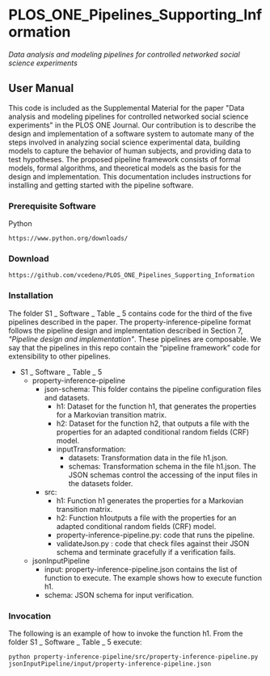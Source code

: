 # PLOS_ONE_Pipelines_Supporting_Information
_Data analysis and modeling pipelines for controlled networked social science experiments_

## User Manual
This code is included as the Supplemental Material for the paper "Data analysis and modeling pipelines for controlled networked social science experiments" in the PLOS ONE Journal.
Our contribution is to describe the design and implementation of a software system 
to automate many of the steps involved in analyzing social science experimental data, building models to capture the behavior of human subjects, and providing data to test hypotheses. 
The proposed pipeline framework consists of formal models, formal algorithms, and theoretical models as the basis for the design and implementation.
This documentation includes instructions for installing and getting started with the pipeline software.

### Prerequisite Software
Python
```
https://www.python.org/downloads/
```

### Download
```
https://github.com/vcedeno/PLOS_ONE_Pipelines_Supporting_Information
```

### Installation
The folder S1 _ Software _ Table _ 5 contains code for the third of the five pipelines described in the paper.
The property-inference-pipeline format follows the pipeline design and implementation
described in Section 7, _"Pipeline design and implementation"_. These pipelines are
composable.
We say that the pipelines in this repo contain the “pipeline framework” code for extensibility to other pipelines.

* S1 _ Software _ Table _ 5 
  * property-inference-pipeline
    * json-schema: This folder contains the pipeline configuration files and datasets. 
      * h1: Dataset for the function h1, that generates the properties for a Markovian transition matrix.
      * h2: Dataset for the function h2, that outputs a file with the properties for an adapted conditional random fields (CRF) model.
      * inputTransformation: 
   	    * datasets: Transformation data in the file h1.json.
   	    * schemas: Transformation schema in the file h1.json. The JSON schemas control the accessing of the input files in the datasets folder.
    * src: 
      * h1: Function h1 generates the properties for a Markovian transition matrix.
      * h2: Function h1outputs a file with the properties for an adapted conditional random fields (CRF) model.
      * property-inference-pipeline.py: code that runs the pipeline.
      * validateJson.py : code that check files against their JSON schema and terminate
gracefully if a verification fails.
  * jsonInputPipeline
    * input: property-inference-pipeline.json contains the list of function to execute. The example shows how to execute function h1.
    * schema: JSON schema for input verification. 
  
### Invocation
The following is an example of how to invoke the function h1.
From the folder S1 _ Software _ Table _ 5 execute:
```
python property-inference-pipeline/src/property-inference-pipeline.py jsonInputPipeline/input/property-inference-pipeline.json
```

